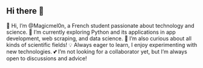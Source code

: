 ## Hi there 👋

👋 Hi, I’m @Magicmel0n, a French student passionate about technology and science.
🚀 I’m currently exploring Python and its applications in app development, web scraping, and data science.
🔬 I’m also curious about all kinds of scientific fields!
💡 Always eager to learn, I enjoy experimenting with new technologies.
💕 I’m not looking for a collaborator yet, but I’m always open to discussions and advice!
